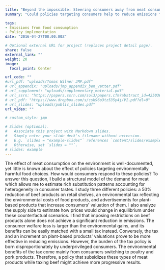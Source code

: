 ```yaml
---
title: "Beyond the impossible: Steering consumers away from meat consumption"
summary: "Could policies targeting consumers help to reduce emissions from food consumption? \n\n Draft coming soon"

tags:
- Emissions from food consumption
- Policy implementation
date: "2016-04-27T00:00:00Z"

# Optional external URL for project (replaces project detail page).
share: false
external_link: ""
weight: 20
image:
  focal_point: Center

url_code: ""
#url_pdf: "uploads/Tomas Wilner JMP.pdf"
# url_appendix: "uploads/jmp_appendix_ben_vatter.pdf"
# url_supplement: "uploads/supplementary_material.pdf"
# url_ssrn: "https://papers.ssrn.com/sol3/papers.cfm?abstract_id=4250361"
# url_pdf: "https://www.dropbox.com/s/csk96o3tz535y4j/VI.pdf?dl=0"
# url_slides: "uploads/public_slides.pdf"
url_video: ""

# custom_style: jmp

# Slides (optional).
#   Associate this project with Markdown slides.
#   Simply enter your slide deck's filename without extension.
#   E.g. `slides = "example-slides"` references `content/slides/example-slides.md`.
#   Otherwise, set `slides = ""`.
# slides: example
---
```


The effect of meat consumption on the environment is well-documented, yet little is known about the effect of policies targeting environmentally harmful food choices. How would consumers respond to these policies? To answer this question, I build a structural model of the demand for meat which allows me to estimate rich substitution patterns accounting for heterogeneity in consumer tastes. I study three different policies: a 50% reduction of beef products on retail shelves, an environmental tax reflecting the environmental costs of food products, and advertisements for plant-based products that increase consumers' valuation of them. I also analyze the supply side to estimate how prices would change in equilibrium under these counterfactual scenarios. I find that imposing restrictions on beef products alone does not achieve a significant reduction in emissions. The consumer welfare loss is larger than the environmental gains, and its benefits can be easily matched with a small tax instead. Conversely, the tax and an increment on plant-based products' valuations prove to be more effective in reducing emissions. However, the burden of the tax policy is born disproportionately by underprivileged consumers. The environmental benefits of the tax come mainly from consumers switching to poultry and pork products. Therefore, a policy that subsidizes these types of meat products while taxing beef might achieve more progressive results.
